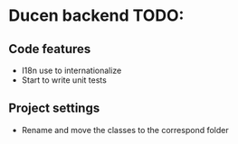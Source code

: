 # Ducen backend TODO:

## Code features

- I18n use to internationalize
- Start to write unit tests

## Project settings

- Rename and move the classes to the correspond folder
